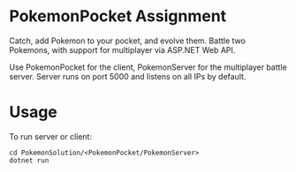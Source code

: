 # PokemonPocket Assignment
Catch, add Pokemon to your pocket, and evolve them. 
Battle two Pokemons, with support for multiplayer via ASP.NET Web API. 

Use PokemonPocket for the  client, PokemonServer for the multiplayer battle server.
Server runs on port 5000 and listens on all IPs by default.

# Usage
To run server or client:

    cd PokemonSolution/<PokemonPocket/PokemonServer>
    dotnet run
